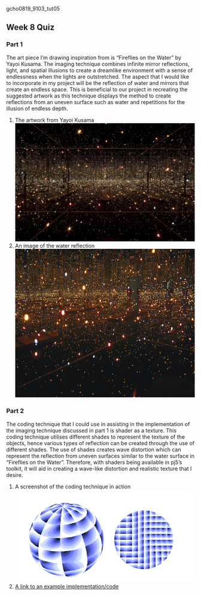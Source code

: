 gcho0819_9103_tut05
## Week 8 Quiz
### Part 1
The art piece I’m drawing inspiration from is “Fireflies on the Water” by Yayoi Kusama. The imaging technique combines infinite mirror reflections, light, and spatial illusions to create a dreamlike environment with a sense of endlessness when the lights are outstretched. The aspect that I would like to incorporate in my project will be the reflection of water and mirrors that create an endless space. This is beneficial to our project in recreating the suggested artwork as this technique displays the method to create reflections from an uneven surface such as water and repetitions for the illusion of endless depth.

1. The artwork from Yayoi Kusama
![Fireflies on the Water](./readmeImages/Fireflies_on_the_Water.jpg)
2. An image of the water reflection
![Water Reflection](./readmeImages/fireflies.jpeg)

### Part 2
The coding technique that I could use in assisting in the implementation of the imaging technique discussed in part 1 is shader as a texture. This coding technique utilises different shades to represent the texture of the objects, hence various types of reflection can be created through the use of different shades. The use of shades creates wave distortion which can represent the reflection from uneven surfaces similar to the water surface in “Fireflies on the Water”.  Therefore, with shaders being available in pj5’s toolkit, it will aid in creating a wave-like distortion and realistic texture that I desire. 

1. A screenshot of the coding technique in action
![Shaders](./readmeImages/shaders.PNG)
2. [A link to an example implementation/code](https://p5js.org/examples/advanced-canvas-rendering-shader-as-a-texture/)
